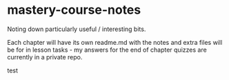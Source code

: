 # mastery-course-notes

Noting down particularly useful / interesting bits.    

Each chapter will have its own readme.md with the notes and extra files will be for in lesson tasks - my answers for the end of chapter quizzes are currently in a private repo.

test
